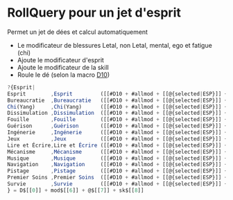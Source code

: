 # RollQuery pour un jet d'esprit

Permet un jet de dées et calcul automatiquement 

* Le modificateur de blessures Letal, non Letal, mental, ego et fatigue (chi)
* Ajoute le modificateur d'esprit
* Ajoute le modificateur de la skill
* Roule le dé (selon la macro [D10](./ensemble-base.macroset.md#D10))

```javascript
?{Esprit|
Esprit        ,Esprit         ([[#D10 + #allmod + [[@{selected|ESP}]] + [[0]]                          ]]) |
Bureaucratie  ,Bureaucratie   ([[#D10 + #allmod + [[@{selected|ESP}]] + [[%{selected|Bureaucratie}]]   ]]) | 
Chi(Yang)     ,Chi(Yang)      ([[#D10 + #allmod + [[@{selected|ESP}]] + [[%{selected|ChiYang}]]        ]]) |
Dissimulation ,Dissimulation  ([[#D10 + #allmod + [[@{selected|ESP}]] + [[%{selected|Dissimulation}]]  ]]) |
Fouille       ,Fouille        ([[#D10 + #allmod + [[@{selected|ESP}]] + [[%{selected|Fouille}]]        ]]) |
Guérison      ,Guérison       ([[#D10 + #allmod + [[@{selected|ESP}]] + [[%{selected|Guérison}]]       ]]) |
Ingénerie     ,Ingénerie      ([[#D10 + #allmod + [[@{selected|ESP}]] + [[%{selected|Ingénerie}]]      ]]) |
Jeux          ,Jeux           ([[#D10 + #allmod + [[@{selected|ESP}]] + [[%{selected|Jeux}]]           ]]) |
Lire et Écrire,Lire et Écrire ([[#D10 + #allmod + [[@{selected|ESP}]] + [[%{selected|LireÉcrire}]]     ]]) |
Mécanisme     ,Mécanisme      ([[#D10 + #allmod + [[@{selected|ESP}]] + [[%{selected|Mécanisme}]]      ]]) |
Musique       ,Musique        ([[#D10 + #allmod + [[@{selected|ESP}]] + [[%{selected|Musique}]]        ]]) |
Navigation    ,Navigation     ([[#D10 + #allmod + [[@{selected|ESP}]] + [[%{selected|Navigation}]]     ]]) |
Pistage       ,Pistage        ([[#D10 + #allmod + [[@{selected|ESP}]] + [[%{selected|Pistage}]]        ]]) |
Premier Soins ,Premier Soins  ([[#D10 + #allmod + [[@{selected|ESP}]] + [[%{selected|PremierSoins}]]   ]]) |
Survie        ,Survie         ([[#D10 + #allmod + [[@{selected|ESP}]] + [[%{selected|Survie}]]         ]]) 
} = D$[[0]] + mod$[[6]] + @$[[7]] + sk$[[8]]
```
